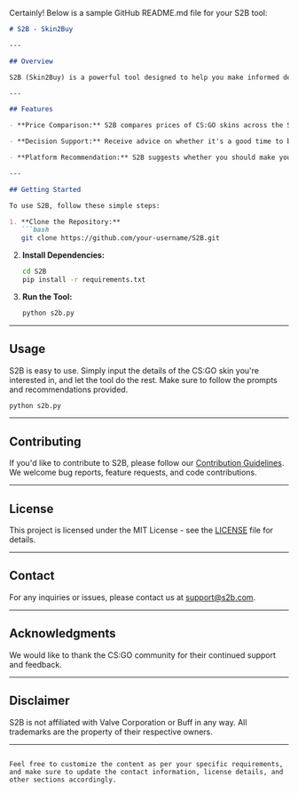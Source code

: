 Certainly! Below is a sample GitHub README.md file for your S2B tool:

```markdown
# S2B - Skin2Buy

---

## Overview

S2B (Skin2Buy) is a powerful tool designed to help you make informed decisions when purchasing CS:GO skins from the Steam Marketplace. It compares prices and provides advice on whether to buy the item and recommends the preferable platform—Steam or Buff.

---

## Features

- **Price Comparison:** S2B compares prices of CS:GO skins across the Steam Marketplace and Buff to ensure you get the best deal.

- **Decision Support:** Receive advice on whether it's a good time to buy a specific item based on historical data and market trends.

- **Platform Recommendation:** S2B suggests whether you should make your purchase on the Steam Marketplace or Buff, considering current market conditions.

---

## Getting Started

To use S2B, follow these simple steps:

1. **Clone the Repository:**
   ```bash
   git clone https://github.com/your-username/S2B.git
   ```

2. **Install Dependencies:**
   ```bash
   cd S2B
   pip install -r requirements.txt
   ```

3. **Run the Tool:**
   ```bash
   python s2b.py
   ```

---

## Usage

S2B is easy to use. Simply input the details of the CS:GO skin you're interested in, and let the tool do the rest. Make sure to follow the prompts and recommendations provided.

```bash
python s2b.py
```

---

## Contributing

If you'd like to contribute to S2B, please follow our [Contribution Guidelines](CONTRIBUTING.md). We welcome bug reports, feature requests, and code contributions.

---

## License

This project is licensed under the MIT License - see the [LICENSE](LICENSE) file for details.

---

## Contact

For any inquiries or issues, please contact us at support@s2b.com.

---

## Acknowledgments

We would like to thank the CS:GO community for their continued support and feedback.

---

## Disclaimer

S2B is not affiliated with Valve Corporation or Buff in any way. All trademarks are the property of their respective owners.

---
```

Feel free to customize the content as per your specific requirements, and make sure to update the contact information, license details, and other sections accordingly.
